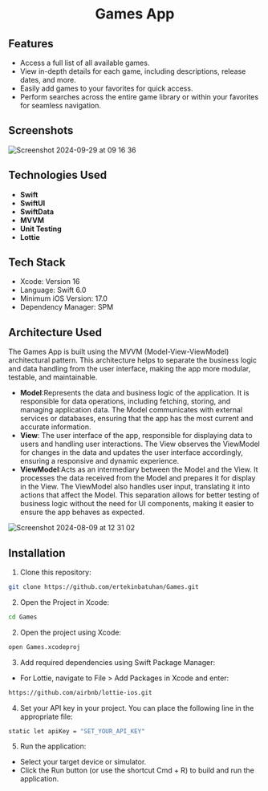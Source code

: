 # <p align="center">Games App</p>

## Features

- Access a full list of all available games.
- View in-depth details for each game, including descriptions, release dates, and more.
- Easily add games to your favorites for quick access.
- Perform searches across the entire game library or within your favorites for seamless navigation.


 ## Screenshots
![Screenshot 2024-09-29 at 09 16 36](https://github.com/user-attachments/assets/4adc5c72-301b-49c2-9489-3e9eb7aca792)


## Technologies Used

- **Swift**
- **SwiftUI**
- **SwiftData**
- **MVVM**
- **Unit Testing**
- **Lottie**

 
## Tech Stack
- Xcode: Version 16
- Language: Swift 6.0
- Minimum iOS Version: 17.0
- Dependency Manager: SPM

 
## Architecture Used 
The Games App is built using the MVVM (Model-View-ViewModel) architectural pattern. This architecture helps to separate the business logic and data handling from the user interface, making the app more modular, testable, and maintainable.

- **Model**:Represents the data and business logic of the application. It is responsible for data operations, including fetching, storing, and managing application data. The Model communicates with external services or databases, ensuring that the app has the most current and accurate information.
- **View**: The user interface of the app, responsible for displaying data to users and handling user interactions. The View observes the ViewModel for changes in the data and updates the user interface accordingly, ensuring a responsive and dynamic experience.
- **ViewModel**:Acts as an intermediary between the Model and the View. It processes the data received from the Model and prepares it for display in the View. The ViewModel also handles user input, translating it into actions that affect the Model. This separation allows for better testing of business logic without the need for UI components, making it easier to ensure the app behaves as expected.

![Screenshot 2024-08-09 at 12 31 02](https://github.com/user-attachments/assets/f79044cc-7b40-4d2f-abc1-716dd6384964)

## Installation

1. Clone this repository:

```bash
git clone https://github.com/ertekinbatuhan/Games.git
```

2. Open the Project in Xcode:

```bash
cd Games
```

2. Open the project using Xcode:

```bash
open Games.xcodeproj
```
3. Add required dependencies using Swift Package Manager:
 - For Lottie, navigate to File > Add Packages in Xcode and enter:
```bash
https://github.com/airbnb/lottie-ios.git
```
4.	Set your API key in your project. You can place the following line in the appropriate file:
```bash
static let apiKey = "SET_YOUR_API_KEY"

```
5. Run the application:
- Select your target device or simulator.
- Click the Run button (or use the shortcut Cmd + R) to build and run the application.


    
